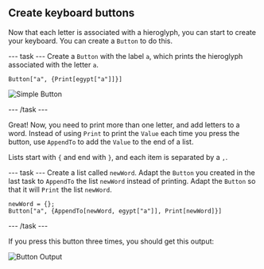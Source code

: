 ## Create keyboard buttons

Now that each letter is associated with a hieroglyph, you can start to create your keyboard. You can create a `Button` to do this.

--- task ---
Create a `Button` with the label `a`, which prints the hieroglyph associated with the letter `a`.

```Button["a", {Print[egypt["a"]]}]```

![Simple Button](images/simplebutton.png)

--- /task ---

Great! Now, you need to print more than one letter, and add letters to a word. Instead of using `Print` to print the `Value` each time you press the button, use `AppendTo` to add the `Value` to the end of a list.

Lists start with `{` and end with `}`, and each item is separated by a `,`.

 --- task ---
Create a list called `newWord`. Adapt the `Button` you created in the last task to `AppendTo` the list `newWord` instead of printing. Adapt the `Button` so that it will `Print` the list `newWord`.

```
newWord = {};
Button["a", {AppendTo[newWord, egypt["a"]], Print[newWord]}]
```

 --- /task ---
 
 If you press this button three times, you should get this output:

![Button Output](images/buttonoutput.png)


